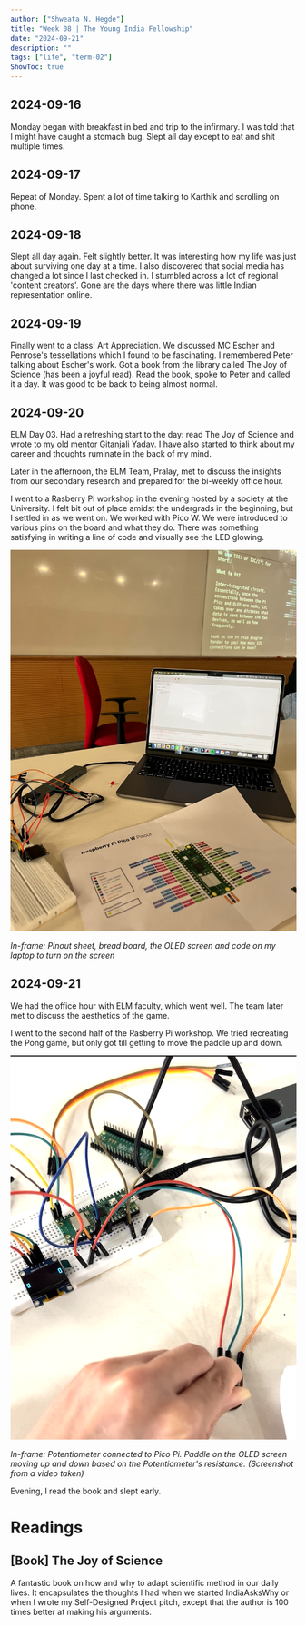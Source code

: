 ```yaml
---
author: ["Shweata N. Hegde"]
title: "Week 08 | The Young India Fellowship"
date: "2024-09-21"
description: ""
tags: ["life", "term-02"]
ShowToc: true
---
```

## 2024-09-16
Monday began with breakfast in bed and trip to the infirmary. I was told that I might have caught a stomach bug. Slept all day except to eat and shit multiple times.

## 2024-09-17
Repeat of Monday. Spent a lot of time talking to Karthik and scrolling on phone.

## 2024-09-18
Slept all day again. Felt slightly better. It was interesting how my life was just about surviving one day at a time. I also discovered that social media has changed a lot since I last checked in. I stumbled across a lot of regional 'content creators'. Gone are the days where there was little Indian representation online.

## 2024-09-19
Finally went to a class! Art Appreciation. We discussed MC Escher and Penrose's tessellations which I found to be fascinating. I remembered Peter talking about Escher's work. Got a book from the library called The Joy of Science (has been a joyful read). Read the book, spoke to Peter and called it a day. It was good to be back to being almost normal.

## 2024-09-20
ELM Day 03. Had a refreshing start to the day: read The Joy of Science and wrote to my old mentor Gitanjali Yadav. I have also started to think about my career and thoughts ruminate in the back of my mind.

Later in the afternoon, the ELM Team, Pralay, met to discuss the insights from our secondary research and prepared for the bi-weekly office hour.

I went to a Rasberry Pi workshop in the evening hosted by a society at the University. I felt bit out of place amidst the undergrads in the beginning, but I settled in as we went on. We worked with Pico W. We were introduced to various pins on the board and what they do. There was something satisfying in writing a line of code and visually see the LED glowing.

<img src = 'IMG_3848.jpeg'>

_In-frame: Pinout sheet, bread board, the OLED screen and code on my laptop to turn on the screen_

## 2024-09-21
We had the office hour with ELM faculty, which went well. The team later met to discuss the aesthetics of the game.

I went to the second half of the Rasberry Pi workshop. We tried recreating the Pong game, but only got till getting to move the paddle up and down.

<img src = 'pi-paddle.png'>

_In-frame: Potentiometer connected to Pico Pi. Paddle on the OLED screen moving up and down based on the Potentiometer's resistance. (Screenshot from a video taken)_

Evening, I read the book and slept early.

# Readings
## [Book] The Joy of Science
A fantastic book on how and why to adapt scientific method in our daily lives. It encapsulates the thoughts I had when we started IndiaAsksWhy or when I wrote my Self-Designed Project pitch, except that the author is 100 times better at making his arguments.